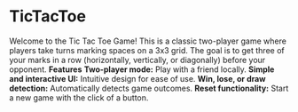 # TicTacToe
Welcome to the Tic Tac Toe Game! This is a classic two-player game where players take turns marking spaces on a 3x3 grid. The goal is to get three of your marks in a row (horizontally, vertically, or diagonally) before your opponent.
**Features**
**Two-player mode:** Play with a friend locally.
**Simple and interactive UI:** Intuitive design for ease of use.
**Win, lose, or draw detection:** Automatically detects game outcomes.
**Reset functionality:** Start a new game with the click of a button.
